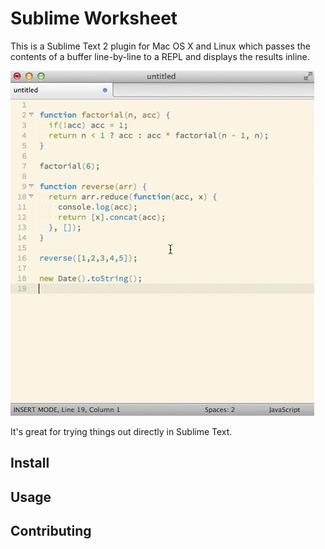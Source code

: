 # Sublime Worksheet

This is a Sublime Text 2 plugin for Mac OS X and Linux which passes the contents of a buffer line-by-line to a REPL and displays the results inline.

![a](docs/worksheet.gif)

It's great for trying things out directly in Sublime Text.
## Install
## Usage
## Contributing



